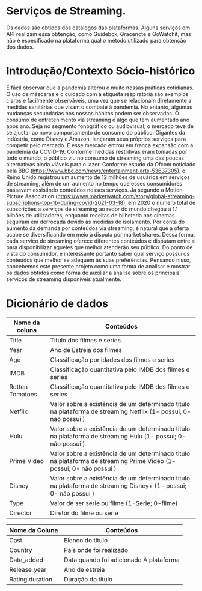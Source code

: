   # Serviços de Streaming.

Os dados são obtidos dos catálogos das plataformas. Alguns serviços em API realizam essa obtenção, como Guidebox, Gracenote e GoWatchit, mas não é especificado na plataforma qual o método utilizado para obtenção dos dados.

# Introdução/Contexto Sócio-histórico

É fácil observar que a pandemia alterou e muito nossas práticas cotidianas. O uso de máscaras e o cuidado com a etiqueta respiratória são exemplos claros e facilmente observáveis, uma vez que se relacionam diretamente a medidas sanitárias que visam o combate à pandemia. No entanto, algumas mudanças secundárias nos nossos hábitos podem ser observadas.
O consumo de entretenimento via streaming é algo que tem aumentado ano após ano. Seja no segmento fonográfico ou audiovisual, o mercado teve de se ajustar ao novo comportamento de consumo do público. Gigantes da indústria, como Disney e Amazon, lançaram seus próprios serviços para competir pelo mercado. E esse mercado entrou em franca expansão com a pandemia da COVID-19.
Conforme medidas restritivas eram tomadas por todo o mundo, o público viu no consumo de streaming uma das poucas alternativas ainda viáveis para o lazer. Conforme estudo da Ofcom noticiado pela BBC (https://www.bbc.com/news/entertainment-arts-53637305), o Reino Unido registrou um aumento de 12 milhões de usuários em serviços de streaming, além de um aumento no tempo que esses consumidores passavam assistindo conteúdos nesses serviços. Já segundo a Motion Picture Association (https://www.marketwatch.com/story/global-streaming-subscriptions-top-1b-during-covid-2021-03-18), em 2020 o número total de subscrições a serviços de streaming ao redor do mundo chegou a 1.1 bilhões de utilizadores, enquanto receitas de bilheteria nos cinemas seguiram em derrocada devido às medidas de isolamento.
Por conta do aumento da demanda por conteúdos via streaming, é natural que a oferta acabe se diversificando em meio à disputa por market shares. Dessa forma, cada serviço de streaming oferece diferentes conteúdos e disputam entre si para disponibilizar aqueles que melhor atenderão seu público. Do ponto de vista do consumidor, é interessante portanto saber qual serviço possui os conteúdos que melhor se adequem às suas preferências.
Pensando nisso, concebemos este presente projeto como uma forma de analisar e mostrar os dados obtidos como forma de auxiliar a análise sobre os principais serviços de streaming disponíveis atualmente.



# Dicionário de dados 

| Nome da coluna    |   Conteúdos       
|-------------------|--------------------------------------------------------------------------------
|    Title          | Título dos filmes e series
|    Year           | Ano de Estreia dos filmes
|    Age            | Classificação por idades dos filmes e series
|    IMDB           | Classificação quantitativa pelo IMDB dos filmes e series 
|    Rotten Tomatoes| Classificação quantitativa pelo IMDB dos filmes e series
|    Netflix        | Valor sobre a existência de um determinado titulo na plataforma de streaming Netflix (1- possui; 0- não possui )
|    Hulu           | Valor sobre a existência de um determinado titulo na plataforma de streaming Hulu  (1- possui; 0- não possui )
|    Prime Video    | Valor sobre a existência de um determinado titulo na plataforma de streaming Prime Video  (1- possui; 0- não possui )
|    Disney         | Valor sobre a existência de um determinado titulo na plataforma de streaming Disney+  (1- possui; 0- não possui )
|    Type           | Valor de ser serie ou filme (1-Serie; 0-filme)
|    Director       | Diretor do filme ou serie


| Nome da Coluna    |  Conteúdos 
|-------------------|----------------------------------------------------------------------------------
|    Cast           | Elenco do título
|    Country        | País onde foi realizado
|    Date_added     | Data quando foi adicionado À plataforma
|    Release_year   | Ano de estreia
| Rating duration   | Duração do título
